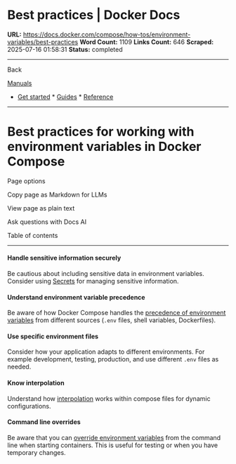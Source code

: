 # Best practices | Docker Docs

**URL:** https://docs.docker.com/compose/how-tos/environment-variables/best-practices
**Word Count:** 1109
**Links Count:** 646
**Scraped:** 2025-07-16 01:58:31
**Status:** completed

---

Back

[Manuals](https://docs.docker.com/manuals/)

  * [Get started](https://docs.docker.com/get-started/)   * [Guides](https://docs.docker.com/guides/)   * [Reference](https://docs.docker.com/reference/)

* * *

# Best practices for working with environment variables in Docker Compose

Page options

Copy page as Markdown for LLMs

View page as plain text

Ask questions with Docs AI

Table of contents

* * *

#### Handle sensitive information securely

Be cautious about including sensitive data in environment variables. Consider using [Secrets](https://docs.docker.com/compose/how-tos/use-secrets/) for managing sensitive information.

#### Understand environment variable precedence

Be aware of how Docker Compose handles the [precedence of environment variables](https://docs.docker.com/compose/how-tos/environment-variables/envvars-precedence/) from different sources \(`.env` files, shell variables, Dockerfiles\).

#### Use specific environment files

Consider how your application adapts to different environments. For example development, testing, production, and use different `.env` files as needed.

#### Know interpolation

Understand how [interpolation](https://docs.docker.com/compose/how-tos/environment-variables/variable-interpolation/) works within compose files for dynamic configurations.

#### Command line overrides

Be aware that you can [override environment variables](https://docs.docker.com/compose/how-tos/environment-variables/set-environment-variables/#cli) from the command line when starting containers. This is useful for testing or when you have temporary changes.